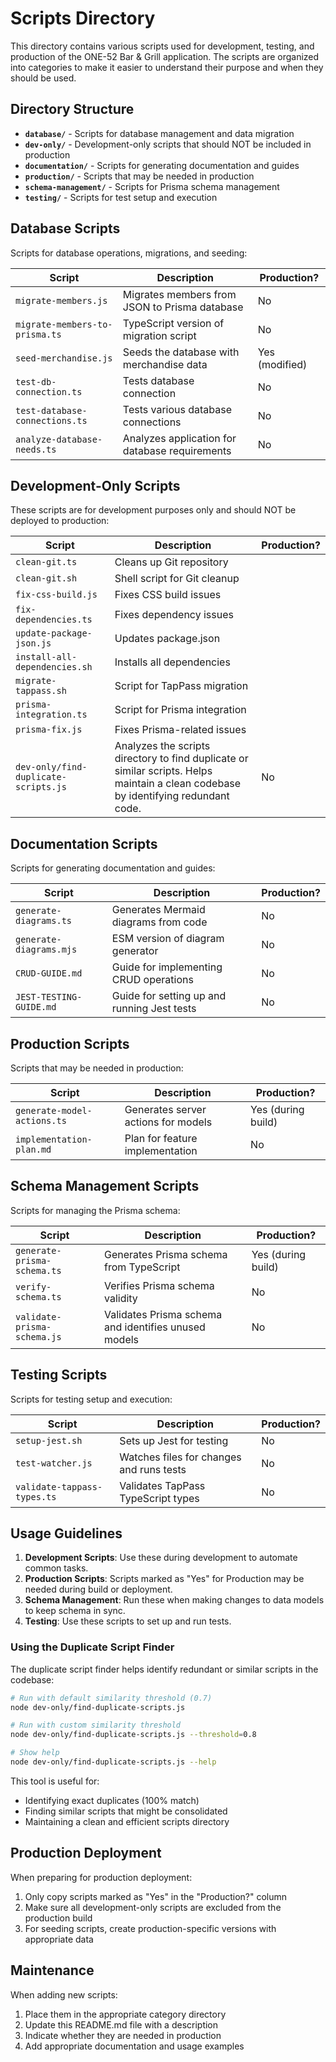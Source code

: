 # Scripts Directory

This directory contains various scripts used for development, testing, and production of the ONE-52 Bar & Grill application. The scripts are organized into categories to make it easier to understand their purpose and when they should be used.

## Directory Structure

- **`database/`** - Scripts for database management and data migration
- **`dev-only/`** - Development-only scripts that should NOT be included in production
- **`documentation/`** - Scripts for generating documentation and guides
- **`production/`** - Scripts that may be needed in production
- **`schema-management/`** - Scripts for Prisma schema management
- **`testing/`** - Scripts for test setup and execution

## Database Scripts

Scripts for database operations, migrations, and seeding:

| Script | Description | Production? |
|--------|-------------|-------------|
| `migrate-members.js` | Migrates members from JSON to Prisma database | No |
| `migrate-members-to-prisma.ts` | TypeScript version of migration script | No |
| `seed-merchandise.js` | Seeds the database with merchandise data | Yes (modified) |
| `test-db-connection.ts` | Tests database connection | No |
| `test-database-connections.ts` | Tests various database connections | No |
| `analyze-database-needs.ts` | Analyzes application for database requirements | No |

## Development-Only Scripts

These scripts are for development purposes only and should NOT be deployed to production:

| Script | Description | Production? |
|--------|-------------|-------------|
| `clean-git.ts` | Cleans up Git repository |
| `clean-git.sh` | Shell script for Git cleanup |
| `fix-css-build.js` | Fixes CSS build issues |
| `fix-dependencies.ts` | Fixes dependency issues |
| `update-package-json.js` | Updates package.json |
| `install-all-dependencies.sh` | Installs all dependencies |
| `migrate-tappass.sh` | Script for TapPass migration |
| `prisma-integration.ts` | Script for Prisma integration |
| `prisma-fix.js` | Fixes Prisma-related issues |
| `dev-only/find-duplicate-scripts.js` | Analyzes the scripts directory to find duplicate or similar scripts. Helps maintain a clean codebase by identifying redundant code. | No |

## Documentation Scripts

Scripts for generating documentation and guides:

| Script | Description | Production? |
|--------|-------------|-------------|
| `generate-diagrams.ts` | Generates Mermaid diagrams from code | No |
| `generate-diagrams.mjs` | ESM version of diagram generator | No |
| `CRUD-GUIDE.md` | Guide for implementing CRUD operations | No |
| `JEST-TESTING-GUIDE.md` | Guide for setting up and running Jest tests | No |

## Production Scripts

Scripts that may be needed in production:

| Script | Description | Production? |
|--------|-------------|-------------|
| `generate-model-actions.ts` | Generates server actions for models | Yes (during build) |
| `implementation-plan.md` | Plan for feature implementation | No |

## Schema Management Scripts

Scripts for managing the Prisma schema:

| Script | Description | Production? |
|--------|-------------|-------------|
| `generate-prisma-schema.ts` | Generates Prisma schema from TypeScript | Yes (during build) |
| `verify-schema.ts` | Verifies Prisma schema validity | No |
| `validate-prisma-schema.js` | Validates Prisma schema and identifies unused models | No |

## Testing Scripts

Scripts for testing setup and execution:

| Script | Description | Production? |
|--------|-------------|-------------|
| `setup-jest.sh` | Sets up Jest for testing | No |
| `test-watcher.js` | Watches files for changes and runs tests | No |
| `validate-tappass-types.ts` | Validates TapPass TypeScript types | No |

## Usage Guidelines

1. **Development Scripts**: Use these during development to automate common tasks.
2. **Production Scripts**: Scripts marked as "Yes" for Production may be needed during build or deployment.
3. **Schema Management**: Run these when making changes to data models to keep schema in sync.
4. **Testing**: Use these scripts to set up and run tests.

### Using the Duplicate Script Finder

The duplicate script finder helps identify redundant or similar scripts in the codebase:

```bash
# Run with default similarity threshold (0.7)
node dev-only/find-duplicate-scripts.js

# Run with custom similarity threshold
node dev-only/find-duplicate-scripts.js --threshold=0.8

# Show help
node dev-only/find-duplicate-scripts.js --help
```

This tool is useful for:
- Identifying exact duplicates (100% match)
- Finding similar scripts that might be consolidated
- Maintaining a clean and efficient scripts directory

## Production Deployment

When preparing for production deployment:

1. Only copy scripts marked as "Yes" in the "Production?" column
2. Make sure all development-only scripts are excluded from the production build
3. For seeding scripts, create production-specific versions with appropriate data

## Maintenance

When adding new scripts:

1. Place them in the appropriate category directory
2. Update this README.md file with a description
3. Indicate whether they are needed in production
4. Add appropriate documentation and usage examples 